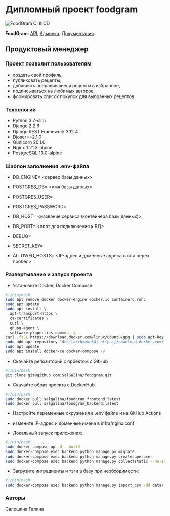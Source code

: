 # Дипломный проект foodgram

![FoodGram CI & CD](https://github.com/SalGalina/foodgram-project-react/workflows/foodgram_workflow/badge.svg)

**FoodGram**: [API](http://gals.myddns.me/api/),
[Админка](http://gals.myddns.me/admin/),
[Документация](http://gals.myddns.me/api/docs/).

## Продуктовый менеджер

### Проект позволит пользователям

- создать свой профиль,
- публиковать рецепты,
- добавлять понравившиеся рецепты в избранное,
- подписываться на любимых авторов,
- формировать список покупок для выбранных рецептов.

### Технологии

- Python 3.7-slim
- Django 2.2.6
- Django REST Framework 3.12.4
- Djoser==2.1.0
- Gunicorn 20.1.0
- Nginx 1.21.3-alpine
- PostgreSQL 13.0-alpine

### Шаблон заполнения .env-файла

- DB_ENGINE= <сервер базы данных>
- POSTGRES_DB= <имя базы данных>
- POSTGRES_USER=
- POSTGRES_PASSWORD=
- DB_HOST= <название сервиса (контейнера базы данных)>
- DB_PORT= <порт для подключения к БД>

- DEBUG=
- SECRET_KEY=
- ALLOWED_HOSTS= <IP-адрес и доменные адреса сайта через пробел>

### Развертывание и запуск проекта

- Установите Docker, Docker Compose

```bash
#!/bin/bash
sudo apt remove docker docker-engine docker.io containerd runc
sudo apt update
sudo apt install \
  apt-transport-https \
  ca-certificates \
  curl \
  gnupg-agent \
  software-properties-common -y
curl -fsSL https://download.docker.com/linux/ubuntu/gpg | sudo apt-key add -
sudo add-apt-repository "deb [arch=amd64] https://download.docker.com/linux/ubuntu $(lsb_release -cs) stable"
sudo apt update
sudo apt install docker-ce docker-compose -y
```

- Скачайте репозиторий с проектом с GitHub

```bash
#!/bin/bash
git clone git@github.com:SalGalina/foodgram.git
```

- Скачайте образ проекта с DockerHub

```bash
#!/bin/bash
sudo docker pull salgalina/foodgram_frontend:latest
sudo docker pull salgalina/foodgram_backend:latest
```

- Настройте переменные окружения в .env файле и на GitHub Actions

- измените IP-адрес и доменные имена в infra/nginx.conf

- Локальный запуск приложения:

```bash
#!/bin/bash
sudo docker-compose up -d --build
sudo docker-compose exec backend python manage.py migrate
sudo docker-compose exec backend python manage.py createsuperuser
sudo docker-compose exec backend python manage.py collectstatic --no-input
```

- Загрузите ингредиенты и тэги в базу при необходимости:

```bash
#!/bin/bash
sudo docker-compose exec backend python manage.py import_csv -dd data/
```

### Авторы

Салошина Галина
